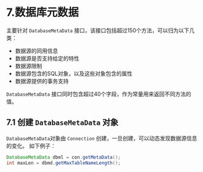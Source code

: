 # 7.数据库元数据

主要针对 `DatabaseMetaData` 接口，该接口包括超过150个方法，可以归为以下几类：

* 数据源的同用信息
* 数据源是否支持给定的特性
* 数据源限制
* 数据源包含的SQL对象，以及这些对象包含的属性
* 数据源提供的事务支持


`DatabaseMetaData` 接口同时包含超过40个字段，作为常量用来返回不同方法的值。

## 7.1 创建 `DatabaseMetaData` 对象

`DatabaseMetaData`对象由 `Connection` 创建，一旦创建，可以动态发现数据源信息的变化。
如下例子：

```java
DatabaseMetaData dbml = con.getMetaData();
int maxLen = dbmd.getMaxTableNameLength();
```

